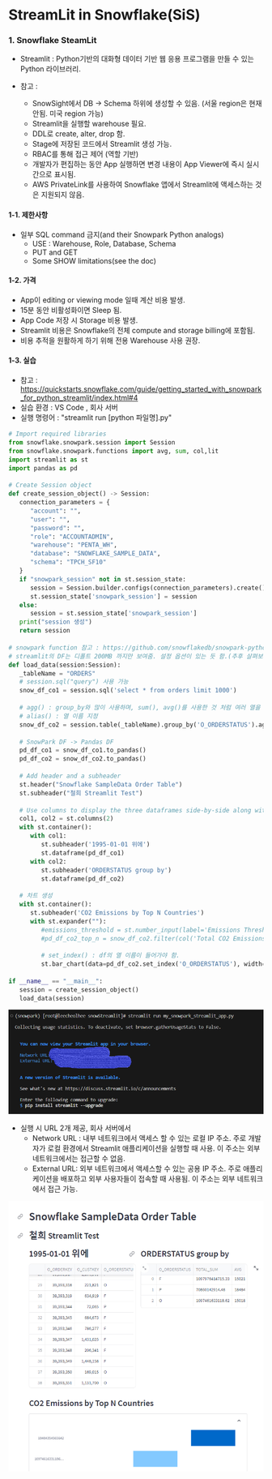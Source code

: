 # StreamLit in Snowflake(SiS)

### 1. Snowflake SteamLit

- Streamlit : Python기반의 대화형 데이터 기반 웹 응용 프로그램을 만들 수 있는 Python 라이브러리.
- 참고 :

  - SnowSight에서 DB -> Schema 하위에 생성할 수 있음. (서울 region은 현재 안됨. 미국 region 가능)
  - Streamlit을 실행할 warehouse 필요.
  - DDL로 create, alter, drop 함.
  - Stage에 저장된 코드에서 Streamlit 생성 가능.
  - RBAC를 통해 접근 제어 (역할 기반)
  - 개발자가 편집하는 동안 App 실행하면 변경 내용이 App Viewer에 즉시 실시간으로 표시됨.
  - AWS PrivateLink를 사용하여 Snowflake 앱에서 Streamlit에 액세스하는 것은 지원되지 않음.

#### 1-1. 제한사항

- 일부 SQL command 금지(and their Snowpark Python analogs)
  - USE : Warehouse, Role, Database, Schema
  - PUT and GET
  - Some SHOW limitations(see the doc)

#### 1-2. 가격

- App이 editing or viewing mode 일때 계산 비용 발생.
- 15분 동안 비활성화이면 Sleep 됨.
- App Code 저장 시 Storage 비용 발생.
- Streamlit 비용은 Snowflake의 전체 compute and storage billing에 포함됨.
- 비용 추적을 원활하게 하기 위해 전용 Warehouse 사용 권장.

#### 1-3. 실습

- 참고 : https://quickstarts.snowflake.com/guide/getting_started_with_snowpark_for_python_streamlit/index.html#4
- 실습 환경 : VS Code , 회사 서버
- 실행 명령어 : "streamlit run [python 파일명].py"

```python
# Import required libraries
from snowflake.snowpark.session import Session
from snowflake.snowpark.functions import avg, sum, col,lit
import streamlit as st
import pandas as pd

# Create Session object
def create_session_object() -> Session:
   connection_parameters = {
      "account": "",
      "user": "",
      "password": "",
      "role": "ACCOUNTADMIN",
      "warehouse": "PENTA_WH",
      "database": "SNOWFLAKE_SAMPLE_DATA",
      "schema": "TPCH_SF10"
   }
   if "snowpark_session" not in st.session_state:
      session = Session.builder.configs(connection_parameters).create()
      st.session_state['snowpark_session'] = session
   else:
      session = st.session_state['snowpark_session']
   print("session 생성")
   return session

# snowpark function 참고 : https://github.com/snowflakedb/snowpark-python/blob/main/src/snowflake/snowpark/functions.py
# streamlit의 DF는 디폴트 200MB 까지만 보여줌. 설정 옵션이 있는 듯 함.(추후 살펴보기)
def load_data(session:Session):
   _tableName = "ORDERS"
   # session.sql("query") 사용 가능
   snow_df_co1 = session.sql('select * from orders limit 1000')
   
   # agg() : group_by와 많이 사용하며, sum(), avg()를 사용한 것 처럼 여러 열을 집계,평균 등 할 수 있음.
   # alias() : 열 이름 지정 
   snow_df_co2 = session.table(_tableName).group_by('O_ORDERSTATUS').agg(sum('O_TOTALPRICE').alias('total_sum'),avg('O_TOTALPRICE').alias('avg'))

   # SnowPark DF -> Pandas DF
   pd_df_co1 = snow_df_co1.to_pandas()
   pd_df_co2 = snow_df_co2.to_pandas()

   # Add header and a subheader
   st.header("Snowflake SampleData Order Table")
   st.subheader("철희 Streamlit Test")

   # Use columns to display the three dataframes side-by-side along with their headers
   col1, col2 = st.columns(2)
   with st.container():
      with col1:
         st.subheader('1995-01-01 위에')
         st.dataframe(pd_df_co1)
      with col2:
         st.subheader('ORDERSTATUS group by')
         st.dataframe(pd_df_co2)
  
   # 차트 생성
   with st.container():
      st.subheader('CO2 Emissions by Top N Countries')
      with st.expander(""):
         #emissions_threshold = st.number_input(label='Emissions Threshold',min_value=5000, value=20000, step=5000)
         #pd_df_co2_top_n = snow_df_co2.filter(col('Total CO2 Emissions') > emissions_threshold).toPandas()

         # set_index() : df의 열 이름이 들어가야 함. 
         st.bar_chart(data=pd_df_co2.set_index('O_ORDERSTATUS'), width=850, height=500, use_container_width=True)
   
if __name__ == "__main__":
   session = create_session_object()
   load_data(session)
```

![run_streamlit](./image/run_streamlit.png)

- 실행 시 URL 2개 제공, 회사 서버에서 
  - Network URL : 내부 네트워크에서 액세스 할 수 있는 로컬 IP 주소. 주로 개발자가 로컬 환경에서 Streamlit 애플리케이션을 실행할 때 사용. 이 주소는 외부 네트워크에서는 접근할 수 없음.
  - External URL: 외부 네트워크에서 액세스할 수 있는 공용 IP 주소. 주로 애플리케이션을 배포하고 외부 사용자들이 접속할 때 사용됨. 이 주소는 외부 네트워크에서 접근 가능.

![streamlit_UI](./image/streamlit_UI.PNG)
